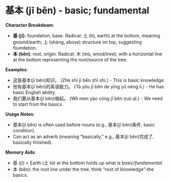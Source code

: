 # **基本 (jī běn) - basic; fundamental**

**Character Breakdown**:  
- **基 (jī)**: foundation, base. Radical: 土 (tǔ, earth) at the bottom, meaning ground/earth; 上 (shàng, above) structure on top, suggesting foundation.  
- **本 (běn)**: root, origin. Radical: 木 (mù, wood/tree); with a horizontal line at the bottom representing the root/source of the tree.

**Examples**:  
- 这是基本(jī běn)知识。 (Zhè shì jī běn zhī shì.) - This is basic knowledge.  
- 他有基本(jī běn)的英语能力。 (Tā yǒu jī běn de yīng yǔ néng lì.) - He has basic English ability.  
- 我们要从基本(jī běn)做起。 (Wǒ men yào cóng jī běn zuò qǐ.) - We need to start from the basics.

**Usage Notes**:  
- 基本(jī běn) is often used before nouns (e.g., 基本(jī běn)条件, basic condition).  
- Can act as an adverb (meaning “basically,” e.g., 基本(jī běn)完成了, basically finished).

**Memory Aids**:  
- 基 (jī) = Earth (土 tǔ) at the bottom holds up what is *basic/fundamental*.  
- 本 (běn): the root line under the tree, think “root of knowledge”-the basics.